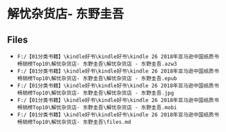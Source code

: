 # 解忧杂货店- 东野圭吾

## Files

- `F:/【01分类书籍】\kindle好书\kindle好书\kindle 26 2018年亚马逊中国纸质书畅销榜Top10\解忧杂货店- 东野圭吾\解忧杂货店 - 东野圭吾.azw3`
- `F:/【01分类书籍】\kindle好书\kindle好书\kindle 26 2018年亚马逊中国纸质书畅销榜Top10\解忧杂货店- 东野圭吾\解忧杂货店 - 东野圭吾.epub`
- `F:/【01分类书籍】\kindle好书\kindle好书\kindle 26 2018年亚马逊中国纸质书畅销榜Top10\解忧杂货店- 东野圭吾\解忧杂货店 - 东野圭吾.jpg`
- `F:/【01分类书籍】\kindle好书\kindle好书\kindle 26 2018年亚马逊中国纸质书畅销榜Top10\解忧杂货店- 东野圭吾\解忧杂货店 - 东野圭吾.mobi`
- `F:/【01分类书籍】\kindle好书\kindle好书\kindle 26 2018年亚马逊中国纸质书畅销榜Top10\解忧杂货店- 东野圭吾\files.md`
